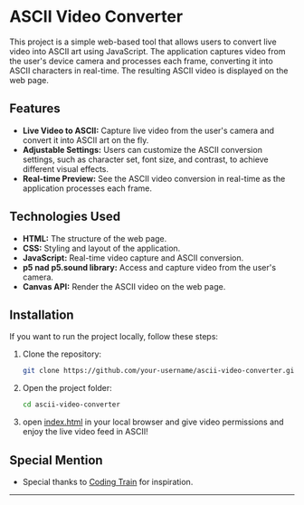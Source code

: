 # ASCII Video Converter

This project is a simple web-based tool that allows users to convert live video into ASCII art using JavaScript. The application captures video from the user's device camera and processes each frame, converting it into ASCII characters in real-time. The resulting ASCII video is displayed on the web page.

## Features

- **Live Video to ASCII:** Capture live video from the user's camera and convert it into ASCII art on the fly.
- **Adjustable Settings:** Users can customize the ASCII conversion settings, such as character set, font size, and contrast, to achieve different visual effects.
- **Real-time Preview:** See the ASCII video conversion in real-time as the application processes each frame.

## Technologies Used

- **HTML:** The structure of the web page.
- **CSS:** Styling and layout of the application.
- **JavaScript:** Real-time video capture and ASCII conversion.
- **p5 nad p5.sound library:** Access and capture video from the user's camera.
- **Canvas API:** Render the ASCII video on the web page.

## Installation

If you want to run the project locally, follow these steps:

1. Clone the repository:

    ```bash
    git clone https://github.com/your-username/ascii-video-converter.git
    ```

2. Open the project folder:

    ```bash
    cd ascii-video-converter
    ```

3. open [index.html](./index.html) in your local browser and give video permissions and enjoy the live video feed in ASCII!


## Special Mention

- Special thanks to [Coding Train]() for inspiration.

---

